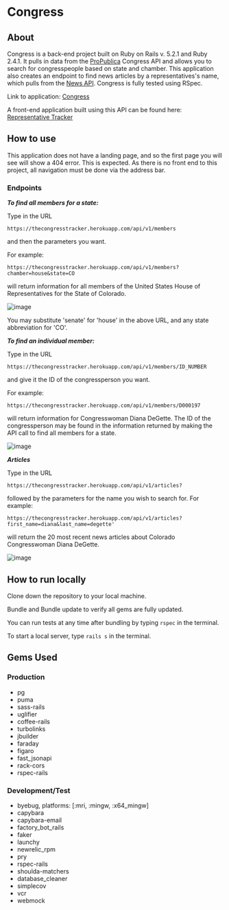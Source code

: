 # Congress

## About
Congress is a back-end project built on Ruby on Rails v. 5.2.1 and Ruby 2.4.1. It pulls in data from the [ProPublica](https://projects.propublica.org/api-docs/congress-api/members/) Congress API and allows you to search for congresspeople based on state and chamber. This application also creates an endpoint to find news articles by a representatives's name, which pulls from the [News API](https://newsapi.org/). Congress is fully tested using RSpec.

Link to application: [Congress](https://thecongresstracker.herokuapp.com/)

A front-end application built using this API can be found here: [Representative Tracker](https://github.com/TCraig7/RepresentativeTracker)

## How to use
This application does not have a landing page, and so the first page you will see will show a 404 error. This is expected. As there is no front end to this project, all navigation must be done via the address bar.

### Endpoints
***To find all members for a state:***

Type in the URL

```
https://thecongresstracker.herokuapp.com/api/v1/members
```

and then the parameters you want. 

For example:

```
https://thecongresstracker.herokuapp.com/api/v1/members?chamber=house&state=CO
```

will return information for all members of the United States House of Representatives for the State of Colorado.

![image](https://user-images.githubusercontent.com/36015215/49394106-47ae7680-f6f0-11e8-8eb3-ae5014bd4a52.png)

You may substitute 'senate' for 'house' in the above URL, and any state abbreviation for 'CO'.

***To find an individual member:***

Type in the URL

```
https://thecongresstracker.herokuapp.com/api/v1/members/ID_NUMBER
```

and give it the ID of the congressperson you want. 

For example:

```
https://thecongresstracker.herokuapp.com/api/v1/members/D000197
```

will return information for Congresswoman Diana DeGette. The ID of the congressperson may be found in the information returned by making the API call to find all members for a state.

![image](https://user-images.githubusercontent.com/36015215/49394122-5137de80-f6f0-11e8-8ee4-062c1693c35f.png)

***Articles***

Type in the URL

```
https://thecongresstracker.herokuapp.com/api/v1/articles?
```

followed by the parameters for the name you wish to search for. For example:

```
https://thecongresstracker.herokuapp.com/api/v1/articles?first_name=diana&last_name=degette'
```

will return the 20 most recent news articles about Colorado Congresswoman Diana DeGette.

![image](https://user-images.githubusercontent.com/36015215/49394208-7f1d2300-f6f0-11e8-8764-250b11e4d95e.png)

## How to run locally
Clone down the repository to your local machine.

Bundle and Bundle update to verify all gems are fully updated.

You can run tests at any time after bundling by typing ``rspec`` in the terminal.

To start a local server, type ``rails s`` in the terminal.

## Gems Used
### Production

* pg
* puma
* sass-rails
* uglifier
* coffee-rails
* turbolinks
* jbuilder
* faraday
* figaro
* fast_jsonapi
* rack-cors
* rspec-rails

### Development/Test

* byebug, platforms: [:mri, :mingw, :x64_mingw]
* capybara
* capybara-email
* factory_bot_rails
* faker
* launchy
* newrelic_rpm
* pry
* rspec-rails
* shoulda-matchers
* database_cleaner
* simplecov
* vcr
* webmock
